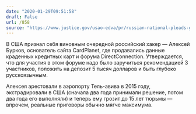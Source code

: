 ```yaml
---
date: "2020-01-29T09:51:58"
draft: False
url: /858
source: "https://www.justice.gov/usao-edva/pr/russian-national-pleads-guilty-running-online-criminal-marketplace"
---
```


В США признал себя виновным очередной российский хакер — Алексей Бурков, основатель сайта CardPlanet, где продавались данные краденных кредитных карт и форума DirectConnection. Утверждается, что для участия в этом форуме надо было заручиться рекомендацией 3 участников, положить на депозит 5 тысяч долларов и быть глубоко русскоязычным.

Алексея арестовали в аэропорту Тель-авива в 2015 году, экстрадировали в США (сначала два года принимали решение, потом два года его выполняли) и теперь ему грозит до 15 лет тюрьмы — впрочем, реальные приговоры обычно мягче максимума.
